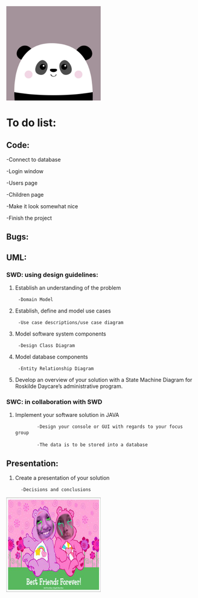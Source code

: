 <img src="https://github.com/KingAlistair/RoskildeDayCare/blob/main/images/panda.jpg?raw=true" width="250" height="250">



# To do list:

## Code: 

-Connect to database

-Login window

-Users page

-Children page

-Make it look somewhat nice

-Finish the project


## Bugs:




## UML: 

### SWD: using design guidelines:

1. Establish an understanding of the problem
        
        -Domain Model
        
2. Establish, define and model use cases
    
        -Use case descriptions/use case diagram

3. Model software system components

        -Design Class Diagram

4. Model database components
    
        -Entity Relationship Diagram

5. Develop an overview of your solution with a State Machine Diagram for Roskilde Daycare’s administrative program.  


### SWC: in collaboration with SWD

1. Implement your software solution in JAVA

               -Design your console or GUI with regards to your focus group
                
               -The data is to be stored into a database
  

## Presentation:

1. Create a presentation of your solution

         -Decisions and conclusions
 
 
 
 <img src="https://github.com/KingAlistair/RoskildeDayCare/blob/main/images/bff.jpg?raw=true" width="250" height="250">
